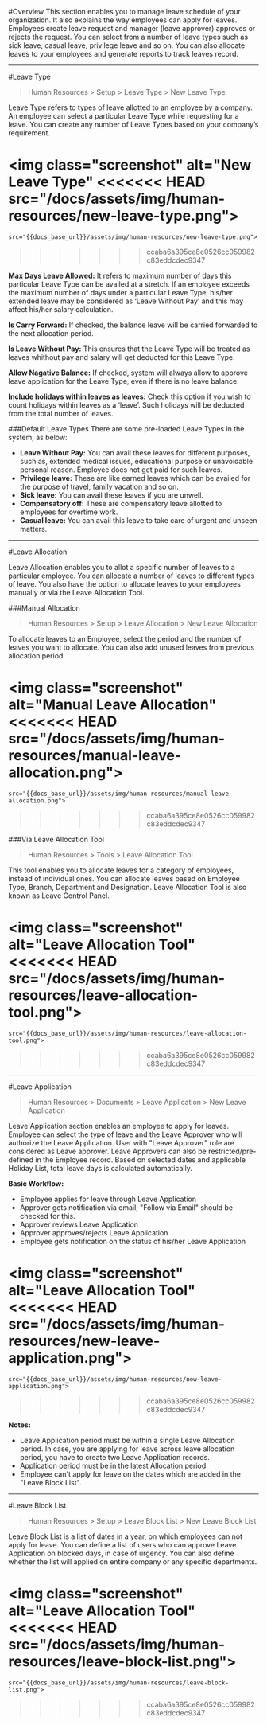 #Overview
This section enables you to manage leave schedule of your organization. It also explains the way employees can apply for leaves.  
Employees create leave request and manager (leave approver) approves or rejects the request. You can select from a number of leave types such as sick leave, casual leave, privilege leave and so on. You can also allocate leaves to your employees and generate reports to track leaves record.

---

#Leave Type

> Human Resources > Setup > Leave Type > New Leave Type

Leave Type refers to types of leave allotted to an employee by a company. An employee can select a particular Leave Type while requesting for a leave. You can create any number of Leave Types based on your company’s 
requirement.

<img class="screenshot" alt="New Leave Type" 
<<<<<<< HEAD
	src="/docs/assets/img/human-resources/new-leave-type.png">
=======
	src="{{docs_base_url}}/assets/img/human-resources/new-leave-type.png">
>>>>>>> ccaba6a395ce8e0526cc059982c83eddcdec9347

**Max Days Leave Allowed:** It refers to maximum number of days this particular Leave Type can be availed at a stretch. If an employee exceeds the maximum number of days under a particular Leave Type, his/her extended leave may be considered as ‘Leave Without Pay’ and this may affect his/her salary calculation.

**Is Carry Forward:** If checked, the balance leave will be carried forwarded to the next allocation period.

**Is Leave Without Pay:** This ensures that the Leave Type will be treated as leaves whithout pay and salary will get deducted for this Leave Type.

**Allow Nagative Balance:** If checked, system will always allow to approve leave application for the Leave Type, even if there is no leave balance.

**Include holidays within leaves as leaves:** Check this option if you wish to count holidays within leaves as a ‘leave’. Such holidays will be deducted from the total number of leaves.

###Default Leave Types
There are some pre-loaded Leave Types in the system, as below:

- **Leave Without Pay:** You can avail these leaves for different purposes, such as, extended medical issues, educational purpose or unavoidable personal reason. Employee does not get paid for such leaves.
- **Privilege leave:** These are like earned leaves which can be availed for the purpose of travel, family vacation and so on.
- **Sick leave:** You can avail these leaves if you are unwell.
- **Compensatory off:** These are compensatory leave allotted to employees for overtime work.
- **Casual leave:** You can avail this leave to take care of urgent and unseen matters.

---

#Leave Allocation

Leave Allocation enables you to allot a specific number of leaves to a particular employee. You can allocate a number of leaves to different types of leave. You also have the option to allocate leaves to your employees manually or via the Leave Allocation Tool.

###Manual Allocation
> Human Resources > Setup > Leave Allocation > New Leave Allocation

To allocate leaves to an Employee, select the period and the number of leaves you want to allocate. You can also add unused leaves from previous allocation period.

<img class="screenshot" alt="Manual Leave Allocation" 
<<<<<<< HEAD
	src="/docs/assets/img/human-resources/manual-leave-allocation.png">
=======
	src="{{docs_base_url}}/assets/img/human-resources/manual-leave-allocation.png">
>>>>>>> ccaba6a395ce8e0526cc059982c83eddcdec9347

###Via Leave Allocation Tool
> Human Resources > Tools > Leave Allocation Tool

This tool enables you to allocate leaves for a category of employees, instead of individual ones. You can allocate leaves based on Employee Type, Branch, Department and Designation. Leave Allocation Tool is also known as Leave Control Panel.

<img class="screenshot" alt="Leave Allocation Tool"
<<<<<<< HEAD
	src="/docs/assets/img/human-resources/leave-allocation-tool.png">
=======
	src="{{docs_base_url}}/assets/img/human-resources/leave-allocation-tool.png">
>>>>>>> ccaba6a395ce8e0526cc059982c83eddcdec9347

---

#Leave Application
> Human Resources > Documents > Leave Application > New Leave Application

Leave Application section enables an employee to apply for leaves. Employee can select the type of leave and the Leave Approver who will authorize the Leave Application. User with "Leave Approver" role are considered as Leave approver. Leave Approvers can also be restricted/pre-defined in the Employee record. Based on selected dates and applicable Holiday List, total leave days is calculated automatically.

**Basic Workflow:**

- Employee applies for leave through Leave Application
- Approver gets notification via email, "Follow via Email" should be checked for this.
- Approver reviews Leave Application
- Approver approves/rejects Leave Application
- Employee gets notification on the status of his/her Leave Application

<img class="screenshot" alt="Leave Allocation Tool"
<<<<<<< HEAD
	src="/docs/assets/img/human-resources/new-leave-application.png">
=======
	src="{{docs_base_url}}/assets/img/human-resources/new-leave-application.png">
>>>>>>> ccaba6a395ce8e0526cc059982c83eddcdec9347

	
**Notes:**

- Leave Application period must be within a single Leave Allocation period. In case, you are applying for leave across leave allocation period, you have to create two Leave Application records.
- Application period must be in the latest Allocation period.
- Employee can't apply for leave on the dates which are added in the "Leave Block List".

---

#Leave Block List

> Human Resources > Setup > Leave Block List > New Leave Block List

Leave Block List is a list of dates in a year, on which employees can not apply for leave. You can define a list of users who can approve Leave Application on blocked days, in case of urgency. You can also define whether the list will applied on entire company or any specific departments.

<img class="screenshot" alt="Leave Allocation Tool"
<<<<<<< HEAD
	src="/docs/assets/img/human-resources/leave-block-list.png">
=======
	src="{{docs_base_url}}/assets/img/human-resources/leave-block-list.png">
>>>>>>> ccaba6a395ce8e0526cc059982c83eddcdec9347
